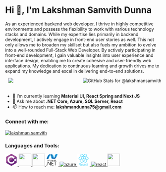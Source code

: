 # Hi 👋, I'm Lakshman Samvith Dunna

As an experienced backend web developer, I thrive in highly competitive environments and possess the flexibility to work with various technology stacks and domains. While my expertise lies primarily in backend development, I actively engage in front-end user stories as well. This not only allows me to broaden my skillset but also fuels my ambition to evolve into a well-rounded Full-Stack Web Developer. By actively participating in front-end development, I gain valuable insights into user experience and interface design, enabling me to create cohesive and user-friendly web applications. My dedication to continuous learning and growth drives me to expand my knowledge and excel in delivering end-to-end solutions.

<div>
  <img
  align="right"
  alt="GitHub Stats for @lakshmansamvith"
  src="https://github-readme-stats.vercel.app/api?username=lakshmansamvith&theme=shades-of-purple&show_icons=true&count_private=true&hide_title=true"
  title="Umm, it'll get better"/>
 <img height="170" src="https://github-readme-stats-sigma-five.vercel.app/api/top-langs/?username=lakshmansamvith&layout=compact&langs_count=16&theme=dracula" style="margin-left: 10px;" />
</div>

<br/> 


- 🌱 I’m currently learning **Material UI, React Spring and Next JS**
- 💬 Ask me about **.NET Core, Azure, SQL Server, React**
- 📫 How to reach me: **lakshmandunna75@gmail.com**

### Connect with me:
<p align="left">
  <a href="https://www.linkedin.com/in/lakshman-samvith-163650150/" target="blank">
    <img align="center" src="https://raw.githubusercontent.com/rahuldkjain/github-profile-readme-generator/master/src/images/icons/Social/linked-in-alt.svg" alt="lakshman samvith" height="30" width="40" />
  </a>
</p>

### Languages and Tools:

<p align="left">

<a href="https://www.w3schools.com/cs/" target="_blank" rel="noreferrer">
  <img src="https://raw.githubusercontent.com/devicons/devicon/master/icons/csharp/csharp-original.svg" alt="csharp" width="40" height="40"/>
</a>
<a href= https://developer.mozilla.org/en-US/docs/Web/JavaScript target="_blank" rel="noreferrer" >
  <img src="https://cdn.jsdelivr.net/gh/devicons/devicon/icons/javascript/javascript-plain.svg"  width ="40" height="40" color = #fff/>
</a>
<a href="https://www.typescriptlang.org/docs/" target="_blank" rel="noreferrer">
  <img src="https://cdn.jsdelivr.net/gh/devicons/devicon/icons/typescript/typescript-original.svg"  width="40" height="40"/>
</a>
<a href="https://dotnet.microsoft.com/" target="_blank" rel="noreferrer">
  <img src="https://raw.githubusercontent.com/devicons/devicon/master/icons/dot-net/dot-net-original-wordmark.svg" alt="dotnet" width="40" height="40"/>
</a>
<a href="https://azure.microsoft.com/en-in/" target="_blank" rel="noreferrer">
  <img src="https://www.vectorlogo.zone/logos/microsoft_azure/microsoft_azure-icon.svg" alt="azure" width="40" height="40"/>
</a>
<a href="https://reactjs.org/" target="_blank" rel="noreferrer">
  <img src="https://raw.githubusercontent.com/devicons/devicon/master/icons/react/react-original-wordmark.svg" alt="react" width="40" height="40"/>
</a>
<a href="https://redux.js.org/" target="_blank" rel="noreferrer">
  <img src="https://cdn.jsdelivr.net/gh/devicons/devicon/icons/redux/redux-original.svg" alt="react" width="40" height="40"/>
</a>
<a href="https://www.python.org/" target="_blank" rel="noreferrer">
  <img src="https://cdn.jsdelivr.net/gh/devicons/devicon/icons/python/python-original.svg" width="40" height="40"  />
</a>








